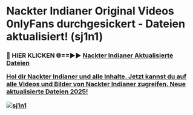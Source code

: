 # Nackter Indianer Original Videos 0nlyFans durchgesickert - Dateien aktualisiert! (sj1n1)

<h3>🔴 HIER KLICKEN 🌐==►► <a href="https://tinyurl.com/h6vf6nb8" rel="nofollow">Nackter Indianer Aktualisierte Dateien

Hol dir Nackter Indianer und alle Inhalte. Jetzt kannst du auf alle Videos und Bilder von Nackter Indianer zugreifen. Neue aktualisierte Dateien 2025!

[![sj1n1](https://i.imgur.com/sD4kR3V.gif)](https://tinyurl.com/h6vf6nb8)
